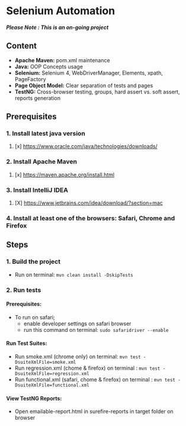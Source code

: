 # Selenium Automation

__*Please Note : This is an on-going project*__

## Content

* **Apache Maven:** pom.xml maintenance
* **Java:** OOP Concepts usage
* **Selenium:** Selenium 4, WebDriverManager, Elements, xpath, PageFactory
* **Page Object Model:** Clear separation of tests and pages
* **TestNG:** Cross-browser testing, groups, hard assert vs. soft assert, reports generation

## Prerequisites

### 1. Install latest java version

1. [x] https://www.oracle.com/java/technologies/downloads/

### 2. Install Apache Maven

1. [x] https://maven.apache.org/install.html

### 3. Install IntelliJ IDEA

1. [X] https://www.jetbrains.com/idea/download/?section=mac

### 4. Install at least one of the browsers: Safari, Chrome and Firefox

## Steps

### 1. Build the project

* Run on terminal: `mvn clean install -DskipTests`

### 2. Run tests

#### Prerequisites:
* To run on safari; 
  * enable developer settings on safari browser 
  * run this command on terminal: `sudo safaridriver --enable`

#### Run Test Suites:
* Run smoke.xml (chrome only) on terminal: `mvn test -DsuiteXmlFile=smoke.xml`
* Run regression.xml (chome & firefox) on terminal : `mvn test -DsuiteXmlFile=regression.xml`
* Run functional.xml (safari, chome & firefox) on terminal : `mvn test -DsuiteXmlFile=functional.xml`

#### View TestNG Reports:
* Open emailable-report.html in surefire-reports in target folder on browser 

  